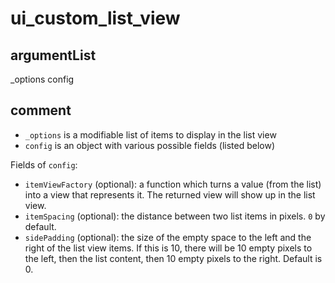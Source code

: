 # ui_custom_list_view
## argumentList
_options
config
## comment

* `_options` is a modifiable list of items to display in the list view
* `config` is an object with various possible fields (listed below)

Fields of `config`:
* `itemViewFactory` (optional): a function which turns a value (from the list) into a view that represents it. The returned view will show up in the list view.
* `itemSpacing` (optional): the distance between two list items in pixels. `0` by default.
* `sidePadding` (optional): the size of the empty space to the left and the right of the list view items. If this is 10, there will be 10 empty pixels to the left, then the list content, then 10 empty pixels to the right. Default is 0.
